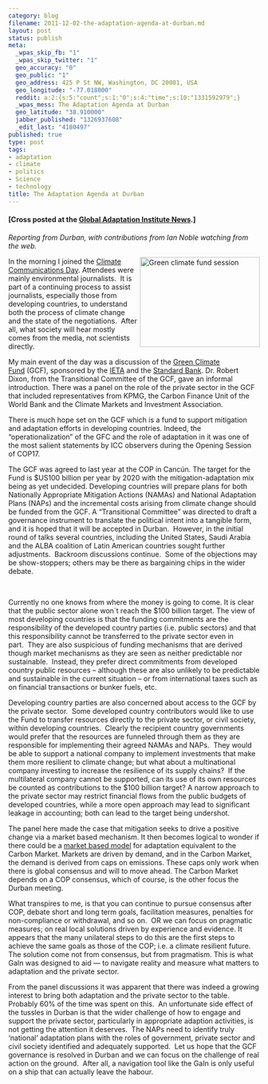 ```yaml
--- 
category: blog
filename: 2011-12-02-the-adaptation-agenda-at-durban.md
layout: post
status: publish
meta: 
  _wpas_skip_fb: "1"
  _wpas_skip_twitter: "1"
  geo_accuracy: "0"
  geo_public: "1"
  geo_address: 425 P St NW, Washington, DC 20001, USA
  geo_longitude: "-77.018000"
  reddit: a:2:{s:5:"count";s:1:"0";s:4:"time";s:10:"1331592979";}
  _wpas_mess: The Adaptation Agenda at Durban
  geo_latitude: "38.910000"
  jabber_published: "1326937608"
  _edit_last: "4180497"
published: true
type: post
tags: 
- adaptation
- climate
- politics
- Science
- technology
title: The Adaptation Agenda at Durban
---
```

<h4>[Cross posted at the <a href="http://news.globalai.org/post/13650344847/the-adaptation-agenda-at-durban-part-ii">Global Adaptation Institute News</a>.]</h4>
<em>Reporting from Durban, with contributions from Ian Noble watching from the web.</em>

<a title="Green climate fund session by brunosan, on Flickr" href="http://www.flickr.com/photos/nasonurb/6438726939/"><img src="http://farm8.staticflickr.com/7013/6438726939_644f556d89_m.jpg" alt="Green climate fund session" width="240" height="180" align="right" /></a>In the morning I joined the <a href="http://earthjournalism.net/recent_news/climate-communications-day-be-held-cop17">Climate Communications Day</a>. Attendees were mainly environmental journalists.  It is part of a continuing process to assist journalists, especially those from developing countries, to understand both the process of climate change and the state of the negotiations.  After all, what society will hear mostly comes from the media, not scientists directly.

My main event of the day was a discussion of the <a href="http://www.climatefund.info/">Green Climate Fund</a> (GCF), sponsored by the <a href="http://www.ieta.org/">IETA</a> and the <a href="http://www.standardbank.co.za/portal/site/standardbank">Standard Bank</a>. Dr. Robert Dixon, from the Transitional Committee of the GCF, gave an informal introduction. There was a panel on the role of the private sector in the GCF that included representatives from KPMG, the Carbon Finance Unit of the World Bank and the Climate Markets and Investment Association.   <!--more-->

There is much hope set on the GCF which is a fund to support mitigation and adaptation efforts in developing countries. Indeed, the “operationalization” of the GFC and the role of adaptation in it was one of the most salient statements by ICC observers during the Opening Session of COP17.

The GCF was agreed to last year at the COP in Cancún. The target for the Fund is $US100 billion per year by 2020 with the mitigation-adaptation mix being as yet undecided. Developing countries will prepare plans for both Nationally Appropriate Mitigation Actions (NAMAs) and National Adaptation Plans (NAPs) and the incremental costs arising from climate change should be funded from the GCF. A “Transitional Committee” was directed to draft a governance instrument to translate the political intent into a tangible form, and it is hoped that it will be accepted in Durban.  However, in the initial round of talks several countries, including the United States, Saudi Arabia and the ALBA coalition of Latin American countries sought further adjustments.  Backroom discussions continue.  Some of the objections may be show-stoppers; others may be there as bargaining chips in the wider debate.

&nbsp;

Currently no one knows from where the money is going to come. It is clear that the public sector alone won´t reach the $100 billion target. The view of most developing countries is that the funding commitments are the responsibility of the developed country parties (i.e. public sectors) and that this responsibility cannot be transferred to the private sector even in part.  They are also suspicious of funding mechanisms that are derived though market mechanisms as they are seen as neither predictable nor sustainable.  Instead, they prefer direct commitments from developed country public resources – although these are also unlikely to be predictable and sustainable in the current situation – or from international taxes such as on financial transactions or bunker fuels, etc.

Developing country parties are also concerned about access to the GCF by the private sector.  Some developed country contributors would like to use the Fund to transfer resources directly to the private sector, or civil society, within developing countries.  Clearly the recipient country governments would prefer that the resources are funneled through them as they are responsible for implementing their agreed NAMAs and NAPs.  They would be able to support a national company to implement investments that make them more resilient to climate change; but what about a multinational company investing to increase the resilience of its supply chains?  If the multilateral company cannot be supported, can its use of its own resources be counted as contributions to the $100 billion target? A narrow approach to the private sector may restrict financial flows from the public budgets of developed countries, while a more open approach may lead to significant leakage in accounting; both can lead to the target being undershot.

The panel here made the case that mitigation seeks to drive a positive change via a market based mechanism. It then becomes logical to wonder if there could be a <a href="http://news.globalai.org/post/12563347712/adaptation-connecting-demand-and-supply">market based model</a> for adaptation equivalent to the Carbon Market. Markets are driven by demand, and in the Carbon Market, the demand is derived from caps on emissions. These caps only work when there is global consensus and will to move ahead. The Carbon Market depends on a COP consensus, which of course, is the other focus the Durban meeting.

What transpires to me, is that you can continue to pursue consensus after COP, debate short and long term goals, facilitation measures, penalties for non-compliance or withdrawal, and so on.  OR we can focus on pragmatic measures; on real local solutions driven by experience and evidence. It appears that the many unilateral steps to do this are the first steps to achieve the same goals as those of the COP; i.e. a climate resilient future. The solution come not from consensus, but from pragmatism. This is what GaIn was designed to aid — to navigate reality and measure what matters to adaptation and the private sector.

From the panel discussions it was apparent that there was indeed a growing interest to bring both adaptation and the private sector to the table. Probably 60% of the time was spent on this.  An unfortunate side effect of the tussles in Durban is that the wider challenge of how to engage and support the private sector, particularly in appropriate adaption activities, is not getting the attention it deserves.  The NAPs need to identify truly ‘national’ adaptation plans with the roles of government, private sector and civil society identified and adequately supported.  Let us hope that the GCF governance is resolved in Durban and we can focus on the challenge of real action on the ground.  After all, a navigation tool like the GaIn is only useful on a ship that can actually leave the habour.
